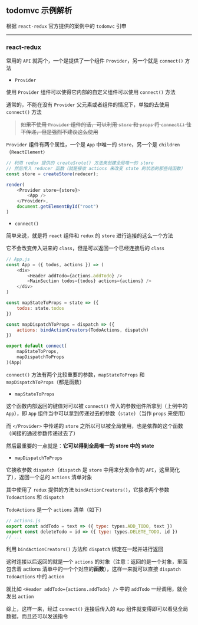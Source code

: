 ## todomvc 示例解析

根据 `react-redux` 官方提供的案例中的 `todomvc` 引申

----

### react-redux

常用的 `API` 就两个，一个是提供了一个组件 `Provider`，另一个就是 `connect()` 方法

* `Provider`

使用 `Provider` 组件可以使得它内部的自定义组件可以使用 `connect()` 方法

通常的，不能在没有 `Provider` 父元素或者组件的情况下，单独的去使用 `connect()` 方法

> ~~如果不使用 `Provider` 组件的话，可以利用 `store` 和 `props` 将 `connect()` 往下传递，但是强烈不建议这么使用~~

`Provider` 组件有两个属性，一个是 `App` 中唯一的 `store`，另一个是 `children`（`ReactElement）`


```js
// 利用 redux 提供的 createSrote() 方法来创建全局唯一的 store
// 然后传入 reducer 函数（就是接收 actions 来改变 state 的状态的那些纯函数）
const store = createStore(reducer);

render(
    <Provider store={store}>
        <App />
    </Provider>,
    document.getElementById("root")
)
```

* `connect()`

简单来说，就是将 `react` 组件和 `redux` 的 `store` 进行连接的这么一个方法

它不会改变传入进来的 `class`，但是可以返回一个已经连接后的 `class`

```js
// App.js
const App = ({ todos, actions }) => (
    <div>
        <Header addTodo={actions.addTodo} />
        <MainSection todos={todos} actions={actions} />
    </div>
)

const mapStateToProps = state => ({
    todos: state.todos
})

const mapDispatchToProps = dispatch => ({
    actions: bindActionCreators(TodoActions, dispatch)
})

export default connect(
    mapStateToProps,
    mapDispatchToProps
)(App)
```

`connect()` 方法有两个比较重要的参数，`mapStateToProps` 和 `mapDispatchToProps`（都是函数）

* `mapStateToProps`

这个函数内部返回的键值对可以被 `connect()` 传入的参数组件所拿到（上例中的 `App`），即 `App` 组件当中可以拿到传递过去的参数（`state`）（当作 `props` 来使用）

而 `</Provider>` 中传递的 `store` 之所以可以被全局使用，也是依靠的这个函数（间接的通过参数传递过去了）

然后最重要的一点就是：**它可以得到全局唯一的 store 中的 state**

* `mapDispatchToProps`

它接收参数 `dispatch`（`dispatch` 是 `store` 中用来分发命令的 `API`，这里简化了），返回一个总的 `actions` 清单对象

其中使用了 `redux` 提供的方法 `bindActionCreators()`，它接收两个参数 `TodoActions` 和 `dispatch`

`TodoActions` 是一个 `actions` 清单（如下）

```js
// actions.js
export const addTodo = text => ({ type: types.ADD_TODO, text })
export const deleteTodo = id => ({ type: types.DELETE_TODO, id })
// ...
```

利用 `bindActionCreators()` 方法和 `dispatch` 绑定在一起并进行返回

这时连接以后返回的就是一个 `actions` 的对象（注意：返回的是一个对象，里面包含着 actions 清单中的一个个对应的**函数**），这样一来就可以直接 `dispatch` `TodoActions` 中的 `action`

就比如 `<Header addTodo={actions.addTodo} />` 中的 `addTodo` 一经调用，就会发出 `action`

综上，这样一来，经过 `connect()` 连接后传入的 `App` 组件就变得即可以看见全局数据，而且还可以发送指令